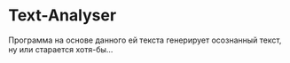 # Text-Analyser
 Программа на основе данного ей текста генерирует осознанный текст, ну или старается хотя-бы...
